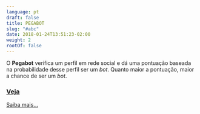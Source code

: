 ```yaml
---
language: pt
draft: false
title: PEGABOT
slug: "#abc"
date: 2018-01-24T13:51:23-02:00
weight: 2
rootOf: false
---
```

O **Pegabot** verifica um perfil em rede social e dá uma pontuação baseada na probabilidade desse perfil ser um *bot*. Quanto maior a pontuação, maior a chance de ser um *bot*.

### [Veja](https://www.google.com/)

[Saiba mais...](/faq/)